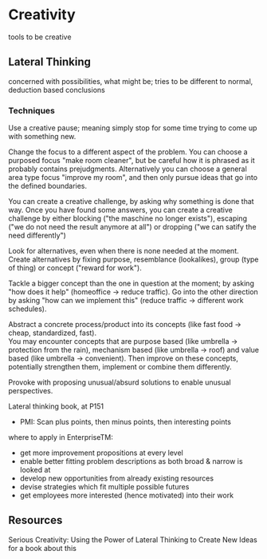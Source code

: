 # Creativity

tools to be creative

## Lateral Thinking

concerned with possibilities, what might be; tries to be different to normal, deduction based conclusions

### Techniques

Use a creative pause; meaning simply stop for some time trying to come up with something new.

Change the focus to a different aspect of the problem. 
You can choose a purposed focus "make room cleaner", but be careful how it is phrased as it probably contains prejudgments.
Alternatively you can choose a general area type focus "improve my room", and then only pursue ideas that go into the defined boundaries.

You can create a creative challenge, by asking why something is done that way. 
Once you have found some answers, you can create a creative challenge by either blocking ("the maschine no longer exists"), escaping ("we do not need the result anymore at all") or dropping ("we can satify the need differently")

Look for alternatives, even when there is none needed at the moment. 
Create alternatives by fixing purpose, resemblance (lookalikes), group (type of thing) or concept ("reward for work"). 

Tackle a bigger concept than the one in question at the moment; by asking "how does it help" (homeoffice -> reduce traffic). 
Go into the other direction by asking "how can we implement this" (reduce traffic -> different work schedules).

Abstract a concrete process/product into its concepts (like fast food -> cheap, standardized, fast).  
You may encounter concepts that are purpose based (like umbrella -> protection from the rain), mechanism based (like umbrella -> roof) and value based (like umbrella -> convenient).
Then improve on these concepts, potentially strengthen them, implement or combine them differently.

Provoke with proposing unusual/absurd solutions to enable unusual perspectives.

Lateral thinking book, at P151

- PMI: Scan plus points, then minus points, then interesting points

where to apply in EnterpriseTM:
- get more improvement propositions at every level
- enable better fitting problem descriptions as both broad & narrow is looked at
- develop new opportunities from already existing resources
- devise strategies which fit multiple possible futures
- get employees more interested (hence motivated) into their work

## Resources

Serious Creativity: Using the Power of Lateral Thinking to Create New Ideas for a book about this

